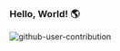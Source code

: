 ### Hello, World! 🌎

![github-user-contribution](https://user-images.githubusercontent.com/34280925/200050611-f86e1d93-e92b-470a-8692-bc1211ee7bde.svg)
